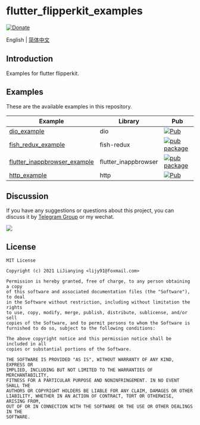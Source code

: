 # flutter_flipperkit_examples

[![Donate](https://img.shields.io/badge/Donate-PayPal-green.svg)](https://www.paypal.com/cgi-bin/webscr?cmd=_donations&business=lijy91%40live.com&currency_code=USD&source=url)

English | [简体中文](./README.zh_CN.md)

## Introduction

Examples for flutter flipperkit.

## Examples

These are the available examples in this repository.

| Example                                                         | Library              | Pub                                                                                                                    |
| --------------------------------------------------------------- | -------------------- | ---------------------------------------------------------------------------------------------------------------------- |
| [dio_example](./dio_example/)                                   | dio                  | [![Pub](https://img.shields.io/pub/v/dio.svg?style=flat-square)](https://pub.dev/packages/dio)                         |
| [fish_redux_example](./fish_redux_example/)                     | fish-redux           | [![pub package](https://img.shields.io/pub/v/fish_redux.svg)](https://pub.dev/packages/fish_redux)                     |
| [flutter_inappbrowser_example](./flutter_inappbrowser_example/) | flutter_inappbrowser | [![pub package](https://img.shields.io/pub/v/flutter_inappbrowser.svg)](https://pub.dev/packages/flutter_inappbrowser) |
| [http_example](./http_example/)                                 | http                 | [![Pub](https://img.shields.io/pub/v/http.svg?style=flat-square)](https://pub.dev/packages/http)                       |

## Discussion

If you have any suggestions or questions about this project, you can discuss it by [Telegram Group](https://t.me/flipper4flutter) or my wechat.

![](http://blankapp.org/assets/images/wechat_qrcode.png)

## License

```
MIT License

Copyright (c) 2021 LiJianying <lijy91@foxmail.com>

Permission is hereby granted, free of charge, to any person obtaining a copy
of this software and associated documentation files (the "Software"), to deal
in the Software without restriction, including without limitation the rights
to use, copy, modify, merge, publish, distribute, sublicense, and/or sell
copies of the Software, and to permit persons to whom the Software is
furnished to do so, subject to the following conditions:

The above copyright notice and this permission notice shall be included in all
copies or substantial portions of the Software.

THE SOFTWARE IS PROVIDED "AS IS", WITHOUT WARRANTY OF ANY KIND, EXPRESS OR
IMPLIED, INCLUDING BUT NOT LIMITED TO THE WARRANTIES OF MERCHANTABILITY,
FITNESS FOR A PARTICULAR PURPOSE AND NONINFRINGEMENT. IN NO EVENT SHALL THE
AUTHORS OR COPYRIGHT HOLDERS BE LIABLE FOR ANY CLAIM, DAMAGES OR OTHER
LIABILITY, WHETHER IN AN ACTION OF CONTRACT, TORT OR OTHERWISE, ARISING FROM,
OUT OF OR IN CONNECTION WITH THE SOFTWARE OR THE USE OR OTHER DEALINGS IN THE
SOFTWARE.
```

